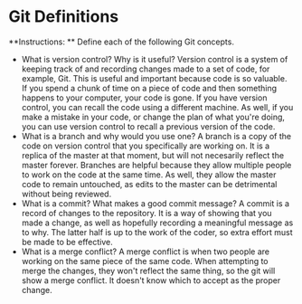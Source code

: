 # Git Definitions

**Instructions: ** Define each of the following Git concepts.

* What is version control?  Why is it useful?
Version control is a system of keeping track of and recording changes made to a set of code, for example, Git. This is useful and important because code is so valuable. If you spend a chunk of time on a piece of code and then something happens to your computer, your code is gone. If you have version control, you can recall the code using a different machine. As well, if you make a mistake in your code, or change the plan of what you're doing, you can use version control to recall a previous version of the code.
* What is a branch and why would you use one?
A branch is a copy of the code on version control that you specifically are working on. It is a replica of the master at that moment, but will not necesarily reflect the master forever. Branches are helpful because they allow multiple people to work on the code at the same time. As well, they allow the master code to remain untouched, as edits to the master can be detrimental without being reviewed.
* What is a commit? What makes a good commit message?
A commit is a record of changes to the repository. It is a way of showing that you made a change, as well as hopefully recording a meaningful message as to why. The latter half is up to the work of the coder, so extra effort must be made to be effective.
* What is a merge conflict?
A merge conflict is when two people are working on the same piece of the same code. When attempting to merge the changes, they won't reflect the same thing, so the git will show a merge conflict. It doesn't know which to accept as the proper change.